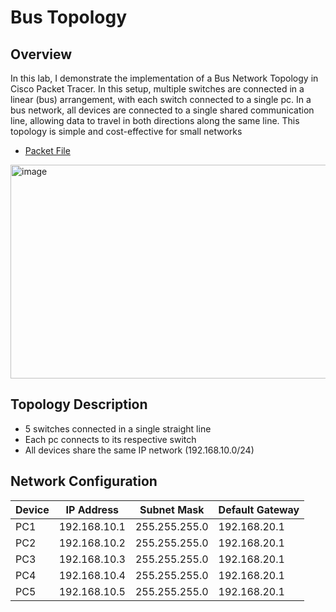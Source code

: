 # Bus Topology
## Overview
In this lab, I demonstrate the implementation of a  Bus Network Topology in Cisco Packet Tracer.
In this setup, multiple switches are connected in a linear (bus) arrangement, with each switch connected to a single pc.
In a bus network, all devices are connected to a single shared communication line, allowing data to travel in both directions along the same line. This topology is simple and cost-effective for small networks

 - [Packet File](bus.pkt)

<img width="1027" height="342" alt="image" src="https://github.com/user-attachments/assets/2d49d7a3-4362-403e-be76-1bc25fcdd596" />

## Topology Description
- 5 switches connected in a single straight line
- Each pc connects to its respective switch
- All devices share the same IP network (192.168.10.0/24) 

## Network Configuration

| Device | IP Address | Subnet Mask | Default Gateway |
|---|---|---|---|
| PC1 | 192.168.10.1 | 255.255.255.0 | 192.168.20.1 |
| PC2 | 192.168.10.2 | 255.255.255.0 | 192.168.20.1 |
| PC3 | 192.168.10.3 | 255.255.255.0 | 192.168.20.1 |
| PC4 | 192.168.10.4 | 255.255.255.0 | 192.168.20.1 |
| PC5 | 192.168.10.5 | 255.255.255.0 | 192.168.20.1 |
